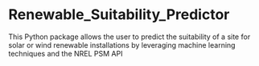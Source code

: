 # Renewable_Suitability_Predictor
This Python package allows the user to predict the suitability of a site for solar or wind renewable installations by leveraging machine learning techniques and the NREL PSM API
